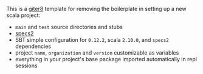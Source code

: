 This is a [giter8](https://github.com/n8han/giter8) template for removing
the boilerplate in setting up a new scala project:

* `main` and `test` source directories and stubs
* [specs2](http://etorreborre.github.com/specs2/)
* SBT simple configuration for `0.12.2`, scala `2.10.0`, and `specs2` dependencies
* project `name`, `organization` and `version` customizable as variables
* everything in your project's base package imported automatically in repl sessions
